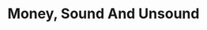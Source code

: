 ---
layout: books
title: Money, Sound And Unsound
categories: ['money']
author: ['']
excerpt: .
external_url: 
---